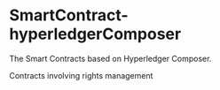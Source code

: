 # SmartContract-hyperledgerComposer
The Smart Contracts based on Hyperledger Composer. 

Contracts involving rights management
